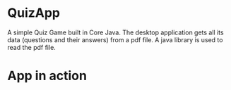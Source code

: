 # QuizApp
A simple Quiz Game built in Core Java. The desktop application gets all its data (questions and their answers) from a pdf file. A java library is used to read the pdf file.

# App in action 

